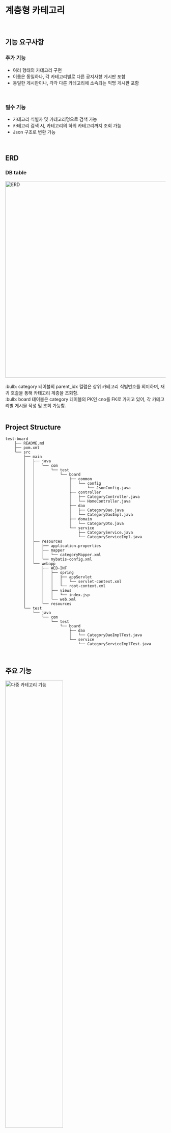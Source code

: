 # 계층형 카테고리

<br>

## 기능 요구사항
### 추가 기능
- 여러 형태의 카테고리 구현
- 이름은 동일하나, 각 카테고리별로 다른 공지사항 게시판 포함
- 동일한 게시판이나, 각각 다른 카테고리에 소속되는 익명 게시판 포함
<br>

### 필수 기능
- 카테고리 식별자 및 카테고리명으로 검색 가능
- 카테고리 검색 시, 카테고리의 하위 카테고리까지 조회 가능
- Json 구조로 변환 가능
<br>

## ERD

### DB table
<img width="617" alt="ERD" src="https://github.com/suinpark-2018/test-board/assets/147983164/816a6c4f-7ab8-48d4-a992-f2b40a5e9157">

<br> 
<br>
:bulb: category 테이블의 parent_idx 컬럼은 상위 카테고리 식별번호를 의미하며, 재귀 호출을 통해 카테고리 계층을 조회함.<br>
:bulb: board 테이블은 category 테이블의 PK인 cno를 FK로 가지고 있어, 각 카테고리별 게시물 작성 및 조회 가능함.<br>

<br>

## Project Structure
```
test-board
    ├── README.md
    ├── pom.xml
    └── src
        ├── main
        │   ├── java
        │   │   └── com
        │   │       └── test
        │   │           └── board
        │   │               ├── common
        │   │               │   └── config
        │   │               │       └── JsonConfig.java
        │   │               ├── controller
        │   │               │   ├── CategoryController.java
        │   │               │   └── HomeController.java
        │   │               ├── dao
        │   │               │   ├── CategoryDao.java
        │   │               │   └── CategoryDaoImpl.java
        │   │               ├── domain
        │   │               │   └── CategoryDto.java
        │   │               └── service
        │   │                   ├── CategoryService.java
        │   │                   └── CategoryServiceImpl.java
        │   ├── resources
        │   │   ├── application.properties
        │   │   ├── mapper
        │   │   │   └── categoryMapper.xml
        │   │   └── mybatis-config.xml
        │   └── webapp
        │       ├── WEB-INF
        │       │   ├── spring
        │       │   │   ├── appServlet
        │       │   │   │   └── servlet-context.xml
        │       │   │   └── root-context.xml
        │       │   ├── views
        │       │   │   └── index.jsp
        │       │   └── web.xml
        │       └── resources
        └── test
            └── java
                └── com
                    └── test
                        └── board
                            ├── dao
                            │   └── CategoryDaoImplTest.java
                            └── service
                                └── CategoryServiceImplTest.java

```
<br>

## 주요 기능
<img src="https://github.com/suinpark-2018/test-board/assets/147983164/1c818f26-ed9c-4e8b-96ae-f24988f2a6df" alt="다중 카테고리 기능" width="60%">

## 기술 스택

### :wrench: Enviroment
|IntelliJ|Git|Github|Maven|
|:---:|:---:|:---:|:---:|
|<img src="https://github.com/JJackSparrow/statuscode200/assets/147983164/6eeea4ae-8147-48e0-b575-d8b877018518" width="50" alter="Intelli_J">|<img src="https://github.com/JJackSparrow/statuscode200/assets/147983164/518df61b-b11c-40e9-a777-3f20e3e6cc71" width="80" alter="Git">|<img src="https://github.com/JJackSparrow/statuscode200/assets/147983164/e2edb3e4-f99c-4f14-98e5-24c1b951353d" width="50" alter="Git_Hub">|<img src="https://github.com/JJackSparrow/statuscode200/assets/147983164/fa9e2440-de88-4bdc-914c-8117f4b4e71e" width="80" alter="Maven">|

<br>

### :hammer: Tool

#### Backend
|Java|Spring Framework|MyBatis|JUnit|
|:---:|:---:|:---:|:---:|
|<img src="https://github.com/JJackSparrow/statuscode200/assets/147983164/60bf40c0-9618-4921-ada7-dbf99f8420f9" width="80" alter="Java">|<img src="https://github.com/JJackSparrow/statuscode200/assets/147983164/d6b56031-cad0-4603-ae2f-6019e0678d28" width="150" alter="Spring_Framework">|<img src="https://github.com/JJackSparrow/statuscode200/assets/147983164/0a173691-17d7-41ab-beaa-219bcec56c0e" width="100" alter="MyBatis">|<img src="https://github.com/JJackSparrow/statuscode200/assets/147983164/de7d26b1-0a02-46aa-8885-d5b338868166" width="100" alt="JUnit">|

#### Frontend
|HTML/CSS/JS|jQuery|Json|JSP|Ajax|
|:---:|:---:|:---:|:---:|:---:|
|<img src="https://github.com/JJackSparrow/statuscode200/assets/147983164/f582f661-4ad1-47e0-8f50-a2e1a5f701d3" width="80" alter="HTML_CSS_JS">|<img src="https://github.com/JJackSparrow/statuscode200/assets/147983164/f1ba0255-736b-4ec8-81d6-d6602033ee47" width="50" alter="jQuery">|<img src="https://github.com/JJackSparrow/statuscode200/assets/147983164/30685eac-63ff-4d38-8e40-83c6339cc6c6" width="80" alter="Jason">|<img src="https://github.com/JJackSparrow/statuscode200/assets/147983164/c81205bb-a537-4495-86cd-af7b3c16af22" width="50" alter="JSP">|<img src="https://github.com/JJackSparrow/statuscode200/assets/147983164/dbea28d9-cbae-44fe-ad7c-b1bc7d7358ad" width="80" alter="Ajax">|

#### Database
|MySQL|
|:---:|
|<img src="https://github.com/JJackSparrow/statuscode200/assets/147983164/d3c36f68-7cbd-47f3-9540-b3deab04bde3" width="100" alter="MySQL">|

#### Web Server
|Apache Tomcat|
|:---:|
|<img src="https://github.com/JJackSparrow/statuscode200/assets/147983164/620bad47-c2af-4864-9b0e-dc9382b3a6d9" width="100" alter="ApacheTomcat">|

<br>

## Commit Message Convention
### 규칙
```
- 제목 첫글자는 대문자 사용
- 제목 마침표 미포함
- 제목과 본문은 빈 행으로 구분
- 제목 명령문으로 작성
- 제목 50자 이내로 간결하게 작성
```
### 유형
```
[Feat]        :     새로운 기능 추가
[Test]        :     테스트 코드 완료
[Docs]        :     문서 추가 또는 수정 (ex. README 변경)
[Chore]       :     패키지 매니저(ex. gitignore 수정), 빌드 업무 수정 
[Refactor]    :     리팩토링, 코드 개선
[Fix]         :     버그 수정
[Style]       :     코드 스타일 변경 (포맷팅, 세미콜론 누락 등 코드 변경이 없는 경우)
[Comment]     :     주석 추가 및 수정
[Rename]      :     파일 또는 폴더명을 수정하거나 이동하는 작업만 수행한 경우
[Remove]      :     파일을 삭제하는 작업만 수행한 경우
[Conflict]    :     합병 시 발생한 충돌 수정
```
